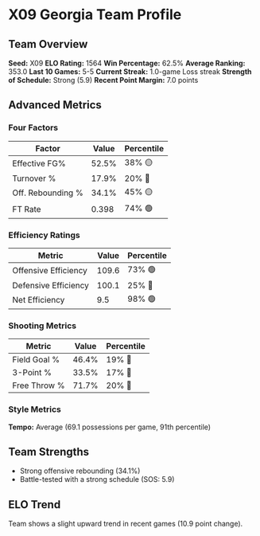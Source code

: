 # X09 Georgia Team Profile
## Team Overview
**Seed:** X09
**ELO Rating:** 1564
**Win Percentage:** 62.5%
**Average Ranking:** 353.0
**Last 10 Games:** 5-5
**Current Streak:** 1.0-game Loss streak
**Strength of Schedule:** Strong (5.9)
**Recent Point Margin:** 7.0 points

## Advanced Metrics
### Four Factors
| Factor | Value | Percentile |
|--------|-------|------------|
| Effective FG% | 52.5% | 38% 🟡 |
| Turnover % | 17.9% | 20% 🔴 |
| Off. Rebounding % | 34.1% | 45% 🟡 |
| FT Rate | 0.398 | 74% 🟢 |

### Efficiency Ratings
| Metric | Value | Percentile |
|--------|-------|------------|
| Offensive Efficiency | 109.6 | 73% 🟢 |
| Defensive Efficiency | 100.1 | 25% 🔴 |
| Net Efficiency | 9.5 | 98% 🟢 |

### Shooting Metrics
| Metric | Value | Percentile |
|--------|-------|------------|
| Field Goal % | 46.4% | 19% 🔴 |
| 3-Point % | 33.5% | 17% 🔴 |
| Free Throw % | 71.7% | 20% 🔴 |

### Style Metrics
**Tempo:** Average (69.1 possessions per game, 91th percentile)

## Team Strengths
* Strong offensive rebounding (34.1%)
* Battle-tested with a strong schedule (SOS: 5.9)

## ELO Trend
Team shows a slight upward trend in recent games (10.9 point change).

